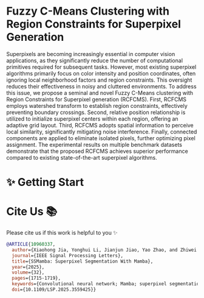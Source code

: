 # Fuzzy C-Means Clustering with Region Constraints for Superpixel Generation

Superpixels are becoming increasingly essential in computer vision applications, as they significantly reduce the number of computational primitives required for subsequent tasks. However, most existing superpixel algorithms primarily focus on color intensity and position coordinates, often ignoring local neighborhood factors and region constraints. This oversight reduces their effectiveness in noisy and cluttered environments. To address this issue, we propose a seminal and novel Fuzzy C-Means clustering with Region Constraints for Superpixel generation (RCFCMS). First, RCFCMS employs watershed transform to establish region constraints, effectively preventing boundary crossings. Second, relative position relationship is utilized to initialize superpixel centers within each region, offering an adaptive grid layout. Third, RCFCMS adopts spatial information to perceive local similarity, significantly mitigating noise interference. Finally, connected components are applied to eliminate isolated pixels, further optimizing pixel assignment. The experimental results on multiple benchmark datasets demonstrate that the proposed RCFCMS achieves superior performance compared to existing state-of-the-art superpixel algorithms.

# ✨ Getting Start



# Cite Us 📚 

Please cite us if this work is helpful to you ✨

```bibtex
@ARTICLE{10960337,
  author={Xiaohong Jia, Yonghui Li, Jianjun Jiao, Yao Zhao, and Zhiwei Xia.},
  journal={IEEE Signal Processing Letters}, 
  title={SSMamba: Superpixel Segmentation With Mamba}, 
  year={2025},
  volume={32},
  pages={1715-1719},
  keywords={Convolutional neural network; Mamba; superpixel segmentation},
  doi={10.1109/LSP.2025.3559425}}

